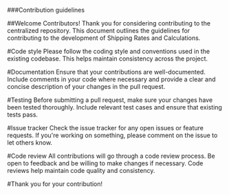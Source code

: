 ###Contribution guidelines

##Welcome Contributors!
Thank you for considering contributing to the centralized repository. This document outlines the guidelines for contributing to the development of Shipping Rates and Calculations.

#Code style
Please follow the coding style and conventions used in the existing codebase. This helps maintain consistency across the project.

#Documentation
Ensure that your contributions are well-documented. Include comments in your code where necessary and provide a clear and concise description of your changes in the pull request.

#Testing
Before submitting a pull request, make sure your changes have been tested thoroughly. Include relevant test cases and ensure that existing tests pass.

#Issue tracker
Check the issue tracker for any open issues or feature requests. If you're working on something, please comment on the issue to let others know.

#Code review
All contributions will go through a code review process. Be open to feedback and be willing to make changes if necessary. Code reviews help maintain code quality and consistency.

#Thank you for your contribution!
